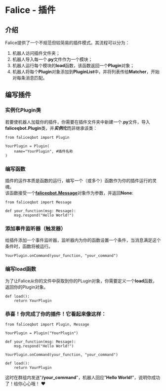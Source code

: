# Falice - 插件  
## 介绍  
Falice提供了一个不规范但较简易的插件模式。其流程可以分为：  
1. 机器人访问插件文件夹；  
2. 机器人导入每一个.**py**文件作为一个模块；  
3. 机器人运行每个模块的**load**函数，该函数返回一个**Plugin**对象；  
4. 机器人将每个**Plugin**对象添加到**PluginList**中，并将列表传给**Matcher**，开始对每条消息匹配。  
## 编写插件
### 实例化Plugin类
若要使机器人加载你的插件，你需要在插件文件夹中新建一个.**py**文件，导入**faliceqbot.Plugin**类，并***实例化***而非继承该类：  
```
from faliceqbot import Plugin

YourPlugin = Plugin(
    name="YourPlugin", #插件名称
)
```  
### 编写函数  
插件的运作本质是函数的运行，编写一个（或多个）函数作为你的插件运行的灵魂。  
该函数接受一个[**faliceqbot.Message**](./classes/Message.md)对象作为参数，并返回**None**:  
```
from faliceqbot import Message

def your_function(msg: Message):
    msg.respond("Hello World!")
```

### 添加事件监听器（触发器）  
给插件添加一个事件监听器，监听器内为你的函数设置一个条件，当消息满足这个条件时，函数将被运行。
```
YourPlugin.onCommand(your_function, "your_command")
```
### 编写load函数  
为了让Falice从你的文件中获取到你的PLugin对象，你需要定义一个**load**函数，返回你的Plugin对象。  
```
def load():
    return YourPlugin
```  
### 恭喜！你完成了你的插件！它看起来像这样：
```
from faliceqbot import Plugin, Message

YourPlugin = Plugin("YourPlugin")

def your_function(msg: Message):
    msg.respond("Hello World!")

YourPlugin.onCommand(your_function, "your_command")

def load():
    return YourPlugin
```  
这时在群组内发送"**/your_command**"，机器人回应"**Hello World!**"，说明你成功了！给你心心哦！ :heart:
